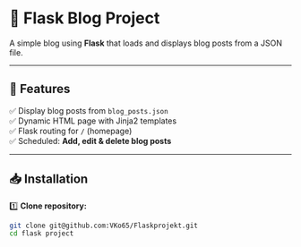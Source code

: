 # 📌 Flask Blog Project

A simple blog using **Flask** that loads and displays blog posts from a JSON file.

---

## 📌 Features
✅ Display blog posts from `blog_posts.json`  
✅ Dynamic HTML page with Jinja2 templates  
✅ Flask routing for `/` (homepage)  
✅ Scheduled: **Add, edit & delete blog posts**

---

## 📥 Installation

1️⃣ **Clone repository:**  
```bash
git clone git@github.com:VKo65/Flaskprojekt.git
cd flask project